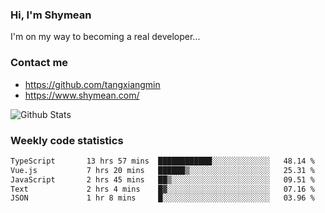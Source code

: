 ### Hi, I'm Shymean

I'm on my way to becoming a real developer...

### Contact me

- <https://github.com/tangxiangmin>
- <https://www.shymean.com/>

![Github Stats](https://github-readme-stats.vercel.app/api?username=tangxiangmin&show_icons=true&theme=dark)


###  Weekly code statistics

<!--START_SECTION:waka-->

```txt
TypeScript       13 hrs 57 mins  ████████████░░░░░░░░░░░░░   48.14 %
Vue.js           7 hrs 20 mins   ██████▒░░░░░░░░░░░░░░░░░░   25.31 %
JavaScript       2 hrs 45 mins   ██▒░░░░░░░░░░░░░░░░░░░░░░   09.51 %
Text             2 hrs 4 mins    █▓░░░░░░░░░░░░░░░░░░░░░░░   07.16 %
JSON             1 hr 8 mins     █░░░░░░░░░░░░░░░░░░░░░░░░   03.96 %
```

<!--END_SECTION:waka-->